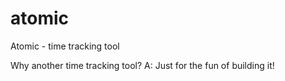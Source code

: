 # atomic
Atomic - time tracking tool

Why another time tracking tool?
A: Just for the fun of building it!
